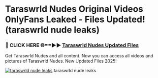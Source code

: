 # Taraswrld Nudes Original Videos 0nlyFans Leaked - Files Updated! (taraswrld nude leaks)

<h3>🔴 CLICK HERE 🌐==►► <a href="https://tinyurl.com/2p9ay9w9" rel="nofollow">Taraswrld Nudes Updated Files</a></h3>

Get Taraswrld Nudes and all content. Now you can access all videos and pictures of Taraswrld Nudes. New Updated Files 2025!

[![taraswrld nude leaks](https://i.imgur.com/KQgVmj3.gif)](https://tinyurl.com/2p9ay9w9)
taraswrld nude leaks